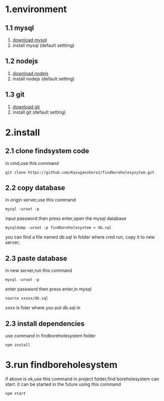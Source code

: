 # 1.environment
## 1.1 mysql
1. [download mysql](https://mysql.com/download)
2. install mysql (default settting)
## 1.2 nodejs
1. [download nodejs](https://nodejs.org/en)
2. install nodejs (default setting)
## 1.3 git
1. [download git](https://git-scm.com/)
2. install git (default setting)

# 2.install
## 2.1 clone findsystem code
in cmd,use this command
```
git clone https://github.com/KasuganoSora1/findboreholesysytem.git
```
## 2.2 copy database
in origin server,use this command
```
mysql -uroot -p
```
input password then press enter,open the mysql database
```
mysqldump -uroot -p findboreholesystem > db.sql
```
you can find a file named db.sql in folder where cmd run,
copy it to new server;

## 2.3 paste database
in new server,run this command
```
mysql -uroot -p
```
enter password then press enter,in mysql
```
source xxxxx/db.sql
```
xxxx is foler where you put db.sql in
## 2.3 install dependencies
use command in findboreholesystem folder
```
npm install
```
# 3.run findboreholesystem
if above is ok,use this command in project folder,find boreholesystem can start.
it can be started in the future using this command
```
npm start
```



